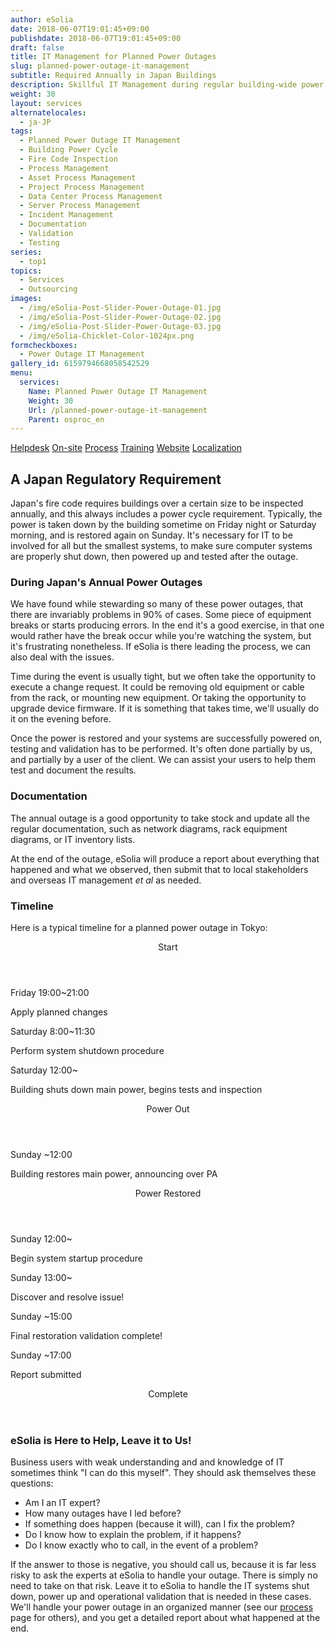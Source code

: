 ```yaml
---
author: eSolia
date: 2018-06-07T19:01:45+09:00
publishdate: 2018-06-07T19:01:45+09:00
draft: false
title: IT Management for Planned Power Outages
slug: planned-power-outage-it-management
subtitle: Required Annually in Japan Buildings
description: Skillful IT Management during regular building-wide power outages in Tokyo during annual fire inspection. - from eSolia Inc.
weight: 30
layout: services
alternatelocales:
  - ja-JP
tags:
  - Planned Power Outage IT Management
  - Building Power Cycle
  - Fire Code Inspection
  - Process Management
  - Asset Process Management
  - Project Process Management
  - Data Center Process Management
  - Server Process Management
  - Incident Management
  - Documentation
  - Validation
  - Testing
series:
  - top1
topics:
  - Services
  - Outsourcing
images:
  - /img/eSolia-Post-Slider-Power-Outage-01.jpg
  - /img/eSolia-Post-Slider-Power-Outage-02.jpg
  - /img/eSolia-Post-Slider-Power-Outage-03.jpg
  - /img/eSolia-Chicklet-Color-1024px.png
formcheckboxes:
  - Power Outage IT Management
gallery_id: 6159794668058542529
menu:
  services:
    Name: Planned Power Outage IT Management
    Weight: 30
    Url: /planned-power-outage-it-management
    Parent: osproc_en
---
```


<div class="buttons has-addons is-hidden-tablet">
  <a class="button" href="/outsourcing"><span class="icon"><i class="fas fa-anchor"></i></span></a>
  <a class="button" href="/helpdesk">Helpdesk</a>
  <a class="button" href="/on-site">On-site</a>
  <a class="button is-active" href="/process">Process</a>
  <a class="button" href="/training">Training</a>
  <a class="button" href="/website-design">Website</a>
  <a class="button" href="/localization">Localization</a>
</div>

## A Japan Regulatory Requirement

Japan's fire code requires buildings over a certain size to be inspected annually, and this always includes a power cycle requirement. Typically, the power is taken down by the building sometime on Friday night or Saturday morning, and is restored again on Sunday. It's necessary for IT to be involved for all but the smallest systems, to make sure computer systems are properly shut down, then powered up and tested after the outage. 

### During Japan's Annual Power Outages

We have found while stewarding so many of these power outages, that there are invariably problems in 90% of cases. Some piece of equipment breaks or starts producing errors. In the end it's a good exercise, in that one would rather have the break occur while you're watching the system, but it's frustrating nonetheless. If eSolia is there leading the process, we can also deal with the issues. 

Time during the event is usually tight, but we often take the opportunity to execute a change request. It could be removing old equipment or cable from the rack, or mounting new equipment. Or taking the opportunity to upgrade device firmware. If it is something that takes time, we'll usually do it on the evening before. 

Once the power is restored and your systems are successfully powered on, testing and validation has to be performed. It's often done partially by us, and partially by a user of the client. We can assist your users to help them test and document the results. 

### Documentation

The annual outage is a good opportunity to take stock and update all the regular documentation, such as network diagrams, rack equipment diagrams, or IT inventory lists. 

At the end of the outage, eSolia will produce a report about everything that happened and what we observed, then submit that to local stakeholders and overseas IT management _et al_ as needed.

### Timeline

Here is a typical timeline for a planned power outage in Tokyo: 

<div class="timeline is-centered">
  <header class="timeline-header">
    <span class="tag is-medium is-esolia-yellow-1">Start</span>
  </header>
  <div class="timeline-item is-esolia-yellow-1">
    <div class="timeline-marker is-esolia-yellow-1 is-icon">
      <i class="fas fa-exchange-alt has-text-white"></i>
    </div>
    <div class="timeline-content">
      <p class="heading">Friday 19:00~21:00</p>
      <p>Apply planned changes</p>
    </div>
  </div>
  <div class="timeline-item is-esolia-yellow-0">
    <div class="timeline-marker is-esolia-yellow-0 is-icon">
      <i class="fas fa-power-off has-text-white"></i>
    </div>
    <div class="timeline-content">
      <p class="heading">Saturday 8:00~11:30</p>
      <p>Perform system shutdown procedure</p>
    </div>
  </div>
  <div class="timeline-item is-esolia-secondary-1-0">
    <div class="timeline-marker is-esolia-secondary-1-0 is-icon">
      <i class="fas fa-plug has-text-white"></i>
    </div>
    <div class="timeline-content">
      <p class="heading">Saturday 12:00~</p>
      <p>Building shuts down main power, begins tests and inspection</p>
    </div>
  </div>  
  <header class="timeline-header">
    <span class="tag is-medium is-esolia-secondary-1-0">Power Out</span>
  </header>
  <div class="timeline-item is-esolia-yellow-0">
    <div class="timeline-marker is-esolia-yellow-0 is-icon">
      <i class="fas fa-plug has-text-white"></i>
    </div>
    <div class="timeline-content">
      <p class="heading">Sunday ~12:00</p>
      <p>Building restores main power, announcing over PA</p>
    </div>
  </div>
  <header class="timeline-header">
    <span class="tag is-medium is-esolia-yellow-0">Power Restored</span>
  </header>
  <div class="timeline-item is-esolia-yellow-0">
    <div class="timeline-marker is-esolia-yellow-0 is-icon">
      <i class="fas fa-power-off has-text-white"></i>
    </div>
    <div class="timeline-content">
      <p class="heading">Sunday 12:00~</p>
      <p>Begin system startup procedure</p>
    </div>
  </div>  
  <div class="timeline-item is-esolia-yellow-0">
    <div class="timeline-marker is-esolia-yellow-0 is-icon">
      <i class="fas fa-exclamation has-text-white"></i>
    </div>
    <div class="timeline-content">
      <p class="heading">Sunday 13:00~</p>
      <p>Discover and resolve issue!</p>
    </div>
  </div>  
  <div class="timeline-item is-esolia-secondary-2-0">
    <div class="timeline-marker is-esolia-secondary-2-0 is-icon">
      <i class="fas fa-check has-text-white"></i>
    </div>
    <div class="timeline-content">
      <p class="heading">Sunday ~15:00</p>
      <p>Final restoration validation complete!</p>
    </div>
  </div>
  <div class="timeline-item is-esolia-secondary-2-0">
    <div class="timeline-marker is-esolia-secondary-2-0 is-icon">
      <i class="fas fa-clipboard-check has-text-white"></i>
    </div>
    <div class="timeline-content">
      <p class="heading">Sunday ~17:00</p>
      <p>Report submitted</p>
    </div>
  </div>  
  <header class="timeline-header">
    <span class="tag is-medium is-esolia-secondary-2-0">Complete</span>
  </header>
</div>

### eSolia is Here to Help, Leave it to Us!

Business users with weak understanding and and knowledge of IT sometimes think "I can do this myself". They should ask themselves these questions: 

* Am I an IT expert? 
* How many outages have I led before? 
* If something does happen (because it will), can I fix the problem?
* Do I know how to explain the problem, if it happens? 
* Do I know exactly who to call, in the event of a problem? 

If the answer to those is negative, you should call us, because it is far less risky to ask the experts at eSolia to handle your outage. There is simply no need to take on that risk. Leave it to eSolia to handle the IT systems shut down, power up and operational validation that is needed in these cases. We'll handle your power outage in an organized manner (see our [process](/process) page for others), and you get a detailed report about what happened at the end. 


